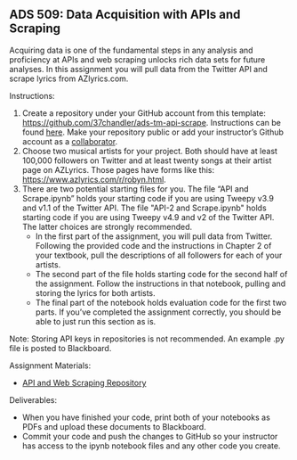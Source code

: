 ## ADS 509: Data Acquisition with APIs and Scraping

Acquiring data is one of the fundamental steps in any analysis and proficiency at APIs and web scraping unlocks rich data sets for future analyses. In this assignment you will pull data from the Twitter API and scrape lyrics from AZlyrics.com.  

Instructions: 

1. Create a repository under your GitHub account from this template: https://github.com/37chandler/ads-tm-api-scrape. Instructions can be found [here](https://docs.github.com/en/repositories/creating-and-managing-repositories/creating-a-repository-from-a-template). Make your repository public or add your instructor’s Github account as a [collaborator](https://docs.github.com/en/account-and-profile/setting-up-and-managing-your-github-user-account/managing-access-to-your-personal-repositories/inviting-collaborators-to-a-personal-repository). 
2. Choose two musical artists for your project. Both should have at least 100,000 followers on Twitter and at least twenty songs at their artist page on AZLyrics. Those pages have forms like this: https://www.azlyrics.com/r/robyn.html. 
3. There are two potential starting files for you. The file “API and Scrape.ipynb” holds your starting code if you are using Tweepy v3.9 and v1.1 of the Twitter API. The file "API-2 and Scrape.ipynb" holds starting code if you are using Tweepy v4.9 and v2 of the Twitter API. The latter choices are strongly recommended. 
    * In the first part of the assignment, you will pull data from Twitter. Following the provided code and the instructions in Chapter 2 of your textbook, pull the descriptions of all followers for each of your artists.
    * The second part of the file holds starting code for the second half of the assignment. Follow the instructions in that notebook, pulling and storing the lyrics for both artists.
    * The final part of the notebook holds evaluation code for the first two parts. If you’ve completed the assignment correctly, you should be able to just run this section as is. 

Note: Storing API keys in repositories is not recommended. An example .py file is posted to Blackboard. 

Assignment Materials:
* [API and Web Scraping Repository](https://github.com/37chandler/ads-tm-api-scrape)

Deliverables:
* When you have finished your code, print both of your notebooks as PDFs and upload these documents to Blackboard. 
* Commit your code and push the changes to GitHub so your instructor has access to the ipynb notebook files and any other code you create. 
